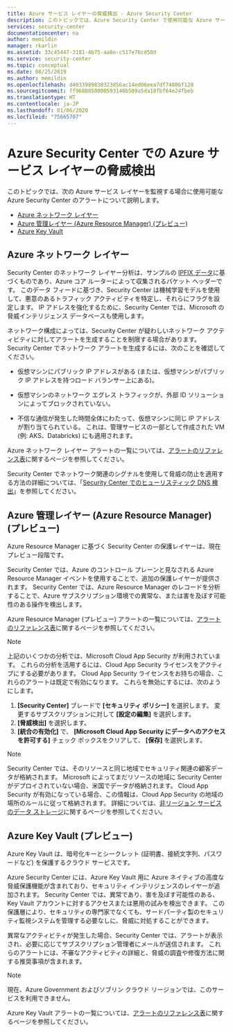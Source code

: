 ```yaml
---
title: Azure サービス レイヤーの脅威検出 - Azure Security Center
description: このトピックでは、Azure Security Center で使用可能な Azure サービス レイヤーのアラートについて説明します。
services: security-center
documentationcenter: na
author: memildin
manager: rkarlin
ms.assetid: 33c45447-3181-4b75-aa8e-c517e76cd50d
ms.service: security-center
ms.topic: conceptual
ms.date: 08/25/2019
ms.author: memildin
ms.openlocfilehash: d4033989830323856ac14ed06eea7df74806f128
ms.sourcegitcommit: ff9688050000593146b509a5da18fbf64e24fbeb
ms.translationtype: HT
ms.contentlocale: ja-JP
ms.lasthandoff: 01/06/2020
ms.locfileid: "75665707"
---
```

# <a name="threat-detection-for-the-azure-service-layer-in-azure-security-center"></a>Azure Security Center での Azure サービス レイヤーの脅威検出

このトピックでは、次の Azure サービス レイヤーを監視する場合に使用可能な Azure Security Center のアラートについて説明します。

* [Azure ネットワーク レイヤー](#network-layer)
* [Azure 管理レイヤー (Azure Resource Manager) (プレビュー)](#management-layer)
* [Azure Key Vault](#azure-keyvault)

## Azure ネットワーク レイヤー<a name="network-layer"></a>

Security Center のネットワーク レイヤー分析は、サンプルの [IPFIX データ](https://en.wikipedia.org/wiki/IP_Flow_Information_Export)に基づくものであり、Azure コア ルーターによって収集されるパケット ヘッダーです。 このデータ フィードに基づき、Security Center は機械学習モデルを使用して、悪意のあるトラフィック アクティビティを特定し、それらにフラグを設定します。 IP アドレスを強化するために、Security Center では、Microsoft の脅威インテリジェンス データベースも使用します。

ネットワーク構成によっては、Security Center が疑わしいネットワーク アクティビティに対してアラートを生成することを制限する場合があります。 Security Center でネットワーク アラートを生成するには、次のことを確認してください。

- 仮想マシンにパブリック IP アドレスがある (または、仮想マシンがパブリック IP アドレスを持つロード バランサー上にある)。

- 仮想マシンのネットワーク エグレス トラフィックが、外部 ID ソリューションによってブロックされていない。

- 不信な通信が発生した時間全体にわたって、仮想マシンに同じ IP アドレスが割り当てられている。 これは、管理サービスの一部として作成された VM (例: AKS、Databricks) にも適用されます。

Azure ネットワーク レイヤー アラートの一覧については、[アラートのリファレンス表](alerts-reference.md#alerts-azurenetlayer)に関するページを参照してください。

Security Center でネットワーク関連のシグナルを使用して脅威の防止を適用する方法の詳細については、「[Security Center でのヒューリスティック DNS 検出](https://azure.microsoft.com/blog/heuristic-dns-detections-in-azure-security-center/)」を参照してください。


## Azure 管理レイヤー (Azure Resource Manager) (プレビュー)<a name ="management-layer"></a>

Azure Resource Manager に基づく Security Center の保護レイヤーは、現在プレビュー段階です。

Security Center では、Azure のコントロール プレーンと見なされる Azure Resource Manager イベントを使用することで、追加の保護レイヤーが提供されます。 Security Center では、Azure Resource Manager のレコードを分析することで、Azure サブスクリプション環境での異常な、または害を及ぼす可能性のある操作を検出します。

Azure Resource Manager (プレビュー) アラートの一覧については、[アラートのリファレンス表](alerts-reference.md#alerts-azureresourceman)に関するページを参照してください。



>[!NOTE]
> 上記のいくつかの分析では、Microsoft Cloud App Security が利用されています。 これらの分析を活用するには、Cloud App Security ライセンスをアクティブにする必要があります。 Cloud App Security ライセンスをお持ちの場合、これらのアラートは既定で有効になります。 これらを無効にするには、次のようにします。
>
> 1. **[Security Center]** ブレードで **[セキュリティ ポリシー]** を選択します。 変更するサブスクリプションに対して **[設定の編集]** を選択します。
> 2. **[脅威検出]** を選択します。
> 3. **[統合の有効化]** で、 **[Microsoft Cloud App Security にデータへのアクセスを許可する]** チェック ボックスをクリアして、 **[保存]** を選択します。

>[!NOTE]
>Security Center では、そのリソースと同じ地域でセキュリティ関連の顧客データが格納されます。 Microsoft によってまだリソースの地域に Security Center がデプロイされていない場合、米国でデータが格納されます。 Cloud App Security が有効になっている場合、この情報は、Cloud App Security の地域の場所のルールに従って格納されます。 詳細については、[非リージョン サービスのデータ ストレージ](https://azuredatacentermap.azurewebsites.net/)に関するページを参照してください。

## Azure Key Vault (プレビュー)<a name="azure-keyvault"></a>

Azure Key Vault は、暗号化キーとシークレット (証明書、接続文字列、パスワードなど) を保護するクラウド サービスです。 

Azure Security Center には、Azure Key Vault 用に Azure ネイティブの高度な脅威保護機能が含まれており、セキュリティ インテリジェンスのレイヤーが追加されます。 Security Center では、異常であり、害を及ぼす可能性のある、Key Vault アカウントに対するアクセスまたは悪用の試みを検出できます。 この保護層により、セキュリティの専門家でなくても、サードパーティ製のセキュリティ監視システムを管理する必要なしに、脅威に対処することができます。  

異常なアクティビティが発生した場合、Security Center では、アラートが表示され、必要に応じてサブスクリプション管理者にメールが送信されます。 これらのアラートには、不審なアクティビティの詳細と、脅威の調査や修復方法に関する推奨事項が含まれます。 

> [!NOTE]
> 現在、Azure Government およびソブリン クラウド リージョンでは、このサービスを利用できません。

Azure Key Vault アラートの一覧については、[アラートのリファレンス表](alerts-reference.md#alerts-azurekv)に関するページを参照してください。
